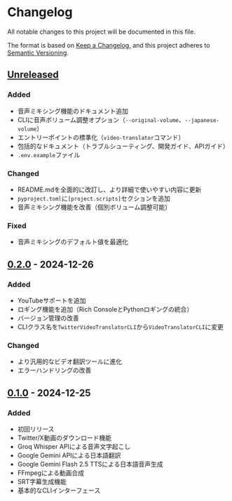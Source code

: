 # Changelog

All notable changes to this project will be documented in this file.

The format is based on [Keep a Changelog](https://keepachangelog.com/en/1.0.0/),
and this project adheres to [Semantic Versioning](https://semver.org/spec/v2.0.0.html).

## [Unreleased]

### Added
- 音声ミキシング機能のドキュメント追加
- CLIに音声ボリューム調整オプション（`--original-volume`、`--japanese-volume`）
- エントリーポイントの標準化（`video-translator`コマンド）
- 包括的なドキュメント（トラブルシューティング、開発ガイド、APIガイド）
- `.env.example`ファイル

### Changed
- README.mdを全面的に改訂し、より詳細で使いやすい内容に更新
- `pyproject.toml`に`[project.scripts]`セクションを追加
- 音声ミキシング機能を改善（個別ボリューム調整可能）

### Fixed
- 音声ミキシングのデフォルト値を最適化

## [0.2.0] - 2024-12-26

### Added
- YouTubeサポートを追加
- ロギング機能を追加（Rich ConsoleとPythonロギングの統合）
- バージョン管理の改善
- CLIクラス名を`TwitterVideoTranslatorCLI`から`VideoTranslatorCLI`に変更

### Changed
- より汎用的なビデオ翻訳ツールに進化
- エラーハンドリングの改善

## [0.1.0] - 2024-12-25

### Added
- 初回リリース
- Twitter/X動画のダウンロード機能
- Groq Whisper APIによる音声文字起こし
- Google Gemini APIによる日本語翻訳
- Google Gemini Flash 2.5 TTSによる日本語音声生成
- FFmpegによる動画合成
- SRT字幕生成機能
- 基本的なCLIインターフェース

[Unreleased]: https://github.com/noricha-vr/twitter-video-translator/compare/v0.2.0...HEAD
[0.2.0]: https://github.com/noricha-vr/twitter-video-translator/compare/v0.1.0...v0.2.0
[0.1.0]: https://github.com/noricha-vr/twitter-video-translator/releases/tag/v0.1.0